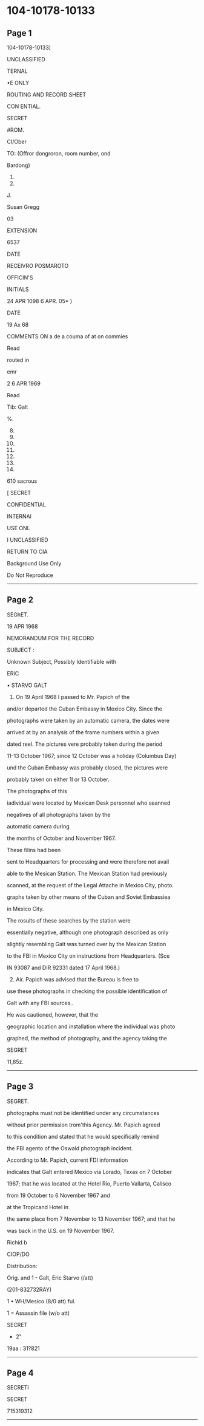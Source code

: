 # 104-10178-10133

## Page 1

104-10178-10133]

UNCLASSIFIED

TERNAL

•E ONLY

ROUTING AND RECORD SHEET

CON ENTIAL.

SECRET

#ROM.

CI/Ober

TO: (Offror dongroron, room number, ond

Bardong)

1.

2.

J.

Susan Gregg

03

EXTENSION

6537

DATE

RECEIVRO POSMAROTO

OFFICIN'S

INITIALS

24 APR 1098 6 APR. 05* )

DATE

19 Ax 68

COMMENTS ON a de a couma of at on commies

Read

routed in

emr

2 6 APR 1969

Read

Tib: Galt

%.

8.

10.

11.

12.

13.

14.

13.

610 sacrous

[ SECRET

CONFIDENTIAL

INTERNAl

USE ONL

I UNCLASSIFIED

RETURN TO CIA

Background Use Only

Do Not Reproduce

---

## Page 2

SEGhET.

19 APR 1968

NEMORANDUM FOR THE RECORD

SUBJECT :

Unknown Subject, Possibly Identifiable with

ERIC

• STARVO GALT

1. On 19 April 1968 I passed to Mr. Papich of the

and/or departed the Cuban Embassy in Mexico City. Since the

photographs were taken by an automatic camera, the dates were

arrived at by an analysis of the frame numbers within a given

dated reel. The pictures vere probably taken during the period

11-13 October 1967; since 12 October was a holiday (Columbus Day)

und the Cuban Embassy was probably closed, the pictures were

probably taken on either 1l or 13 October.

The photographs of this

iadividual were located by Mexican Desk personnel who seanned

negatives of all photographs taken by the

automatic camera during

the months of October and November 1967.

These filins had been

sent to Headquarters for processing and were therefore not avail

able to the Mesican Station. The Mexican Station had previously

scanned, at the request of the Legal Attache in Mexico City, photo.

graphs taken by other means of the Cuban and Soviet Embassiea

in Mexico City.

The rosults of these searches by the station were

essentially negative, although one photograph described as only

slightly resembling Galt was turned over by the Mexican Station

to the FBI in Mexico City on instructions from Headquarters. (Sce

IN 93087 and DIR 92331 dated 17 April 1968.)

2. Air. Papich was advised that the Bureau is free to

use these photographs in checking the possible identification of

Galt with any FBI sources..

He was cautioned, however, that the

geographic location and installation where the individual was photo

graphed, the method of photography, and the agency taking the

SEGRET

11,85z.

---

## Page 3

SEGRET.

photographs must not be identified under any circumstances

without prior permission trom'this Agency. Mr. Papich agreed

to this condition and stated that he would specifically remind

the FBl agento of the Oswald photograph incident.

According to Mr. Papich, current FDI information

indicates that Galt entered Mexico via Lorado, Texas on 7 October

1967; that he was located at the Hotel Rio, Puerto Vallarta, Calisco

from 19 October to 6 November 1967 and

at the Tropicand Hotel in

the same place from 7 November to 13 November 1967; and that he

was back in the U.S. on 19 November 1967.

Richid b

CIOP/DO

Distribution:

Orig. and 1 - Galt, Eric Starvo (/att)

(201-832732RAY)

1 • WH/Mesico (8/0 att) ful.

1 = Assassin file (w/o att)

SECRET

- 2"

19aa : 31?821

---

## Page 4

SECRETI

SECRET

715319312

---

